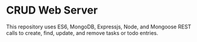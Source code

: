 # CRUD Web Server
This repository uses ES6, MongoDB, Expressjs, Node, and Mongoose REST calls to create, find, update, and remove tasks or todo entries.